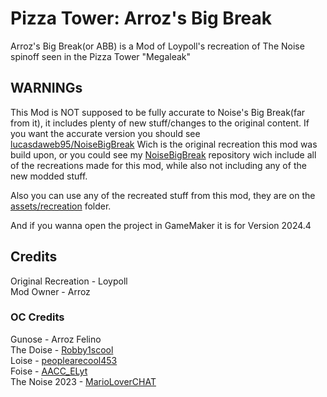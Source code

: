 # Pizza Tower: Arroz's Big Break
Arroz's Big Break(or ABB) is a Mod of Loypoll's recreation of The Noise spinoff seen in the Pizza Tower "Megaleak"
## WARNINGs
This Mod is NOT supposed to be fully accurate to Noise's Big Break(far from it), it includes plenty of new stuff/changes to the original content. If you want the accurate version you should see [lucasdaweb95/NoiseBigBreak](https://github.com/lucasdaweb95/NoiseBigBreak) Wich is the original recreation this mod was build upon, or you could see my [NoiseBigBreak](https://github.com/Nestomiau/NoiseBigBreak) repository wich include all of the recreations made for this mod, while also not including any of the new modded stuff.

Also you can use any of the recreated stuff from this mod, they are on the [assets/recreation](https://github.com/Nestomiau/ArrozBigBreak/tree/main/assets/recreations) folder.

And if you wanna open the project in GameMaker it is for Version 2024.4

## Credits
Original Recreation - Loypoll\
Mod Owner - Arroz
### OC Credits
Gunose - Arroz Felino\
The Doise - [Robby1scool](https://www.youtube.com/@robby1scool)\
Loise - [peoplearecool453](https://scratch.mit.edu/users/peoplearecool453/)\
Foise - [AACC_ELyt](https://scratch.mit.edu/users/AACC_ELyt/)\
The Noise 2023 - [MarioLoverCHAT](https://scratch.mit.edu/users/MarioLoverCHAT/_})
